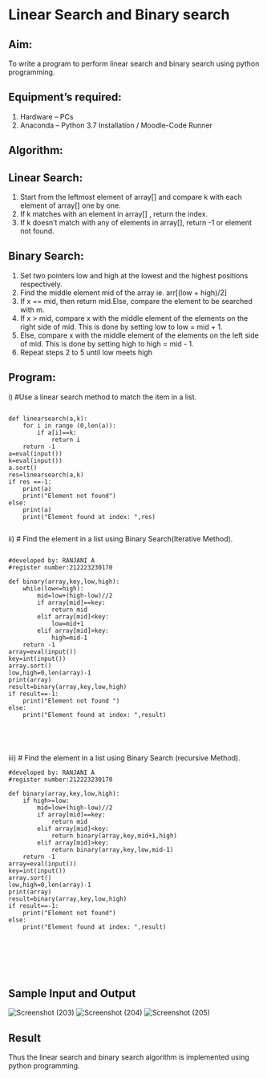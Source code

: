 # Linear Search and Binary search
## Aim:
To write a program to perform linear search and binary search using python programming.
## Equipment’s required:
1.	Hardware – PCs
2.	Anaconda – Python 3.7 Installation / Moodle-Code Runner
## Algorithm:
## Linear Search:
1.	Start from the leftmost element of array[] and compare k with each element of array[] one by one.
2.	If k matches with an element in array[] , return the index.
3.	If k doesn’t match with any of elements in array[], return -1 or element not found.
## Binary Search:
1.	Set two pointers low and high at the lowest and the highest positions respectively.
2.	Find the middle element mid of the array ie. arr[(low + high)/2]
3.	If x == mid, then return mid.Else, compare the element to be searched with m.
4.	If x > mid, compare x with the middle element of the elements on the right side of mid. This is done by setting low to low = mid + 1.
5.	Else, compare x with the middle element of the elements on the left side of mid. This is done by setting high to high = mid - 1.
6.	Repeat steps 2 to 5 until low meets high
## Program:
i)	#Use a linear search method to match the item in a list.
```

def linearsearch(a,k):
    for i in range (0,len(a)):
        if a[i]==k:
            return i
    return -1
a=eval(input())
k=eval(input())
a.sort()
res=linearsearch(a,k)
if res ==-1:
    print(a)
    print("Element not found")
else:
    print(a)
    print("Element found at index: ",res)
    

```
ii)	# Find the element in a list using Binary Search(Iterative Method).
```

#developed by: RANJANI A
#register number:212223230170

def binary(array,key,low,high):
    while(low<=high):
        mid=low+(high-low)//2
        if array[mid]==key:
            return mid
        elif array[mid]<key:
            low=mid+1
        elif array[mid]>key:
            high=mid-1
    return -1
array=eval(input())
key=int(input())
array.sort()
low,high=0,len(array)-1
print(array)
result=binary(array,key,low,high)
if result==-1:
    print("Element not found ")
else:
    print("Element found at index: ",result)





```
iii)	# Find the element in a list using Binary Search (recursive Method).
```
#developed by: RANJANI A
#register number:212223230170

def binary(array,key,low,high):
    if high>=low:
        mid=low+(high-low)//2
        if array[mid]==key:
            return mid
        elif array[mid]<key:
            return binary(array,key,mid+1,high)
        elif array[mid]>key:
            return binary(array,key,low,mid-1)
    return -1
array=eval(input())
key=int(input())
array.sort()
low,high=0,len(array)-1
print(array)
result=binary(array,key,low,high)
if result==-1:
    print("Element not found")
else:
    print("Element found at index: ",result)







```
## Sample Input and Output


![Screenshot (203)](https://github.com/Ranjania2005/Search-Algorithms/assets/151624950/ed3a90ec-8319-4bd3-b048-cdb348c789b8)
![Screenshot (204)](https://github.com/Ranjania2005/Search-Algorithms/assets/151624950/9cbd5296-e74c-4f56-a230-8c8e79b62f62)
![Screenshot (205)](https://github.com/Ranjania2005/Search-Algorithms/assets/151624950/54b1cc6f-9687-4752-bab4-551499be881b)




## Result
Thus the linear search and binary search algorithm is implemented using python programming.
